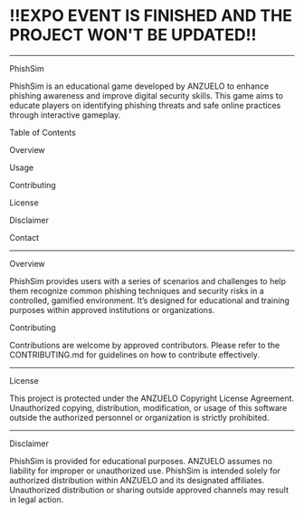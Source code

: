 # ‼️EXPO EVENT IS FINISHED AND THE PROJECT WON'T BE UPDATED‼️

---

PhishSim

PhishSim is an educational game developed by ANZUELO to enhance phishing awareness and improve digital security skills. This game aims to educate players on identifying phishing threats and safe online practices through interactive gameplay.

Table of Contents

Overview

Usage

Contributing

License

Disclaimer

Contact



---

Overview

PhishSim provides users with a series of scenarios and challenges to help them recognize common phishing techniques and security risks in a controlled, gamified environment. It’s designed for educational and training purposes within approved institutions or organizations.

Contributing

Contributions are welcome by approved contributors. Please refer to the CONTRIBUTING.md for guidelines on how to contribute effectively.


---

License

This project is protected under the ANZUELO Copyright License Agreement. Unauthorized copying, distribution, modification, or usage of this software outside the authorized personnel or organization is strictly prohibited.


---

Disclaimer

PhishSim is provided for educational purposes. ANZUELO assumes no liability for improper or unauthorized use. PhishSim is intended solely for authorized distribution within ANZUELO and its designated affiliates. Unauthorized distribution or sharing outside approved channels may result in legal action.
